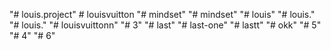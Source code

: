 "# louis.project" 
#   l o u i s v u i t t o n  
 "# mindset" 
"# mindset" 
"# louis" 
"# louis." 
"# louis." 
"# louisvuittonn" 
"# 3" 
"# last" 
"# last-one" 
"# lastt" 
"# okk" 
"# 5" 
"# 4" 
"# 6" 
